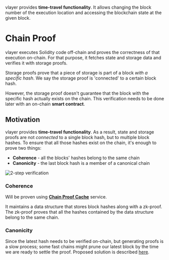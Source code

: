 vlayer provides **time-travel functionality**. It allows changing the block number of the execution location and accessing the blockchain state at the given block.

# Chain Proof

vlayer executes Solidity code off-chain and proves the correctness of that execution on-chain. For that purpose, it fetches state and storage data and verifies it with storage proofs.

Storage proofs prove that a piece of storage is part of a block _with a specific hash_. We say the storage proof is 'connected' to a certain block hash.

However, the storage proof doesn't guarantee that the block with the specific hash actually exists on the chain. This verification needs to be done later with an on-chain **smart contract**.

## Motivation

vlayer provides **time-travel functionality**. As a result, state and storage proofs are not *connected* to a single block hash, but to multiple block hashes. To ensure that all those hashes exist on the chain, it's enough to prove two things:

* **Coherence** - all the blocks' hashes belong to the same chain
* **Canonicity** - the last block hash is a member of a canonical chain

![2-step verification](/images/architecture/chain_proof/on-off-chain.png)

### Coherence

Will be proven using [**Chain Proof Cache**](./chain_proof/coherence.md) service.

It maintains a data structure that stores block hashes along with a zk-proof. The zk-proof proves that all the hashes contained by the data structure belong to the same chain.

### Canonicity

Since the latest hash needs to be verified on-chain, but generating proofs is a slow process; some fast chains might prune our latest block by the time we are ready to settle the proof. Proposed solution is described [here](./chain_proof/canonicity.md).